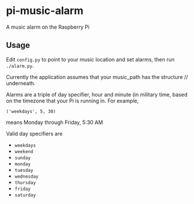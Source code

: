 # pi-music-alarm
A music alarm on the Raspberry Pi

## Usage
Edit `config.py` to point to your music location and set alarms, then run
`./alarm.py`.

Currently the application assumes that your music_path has the structure
<artist>/<albums>/<songs> underneath.

Alarms are a triple of day specifier, hour and minute (in military time, based
on the timezone that your Pi is running in. For example,
```
('weekdays', 5, 30)
```
means Monday through Friday, 5:30 AM

Valid day specifiers are
 - `weekdays`
 - `weekend`
 - `sunday`
 - `monday`
 - `tuesday`
 - `wednesday`
 - `thursday`
 - `friday`
 - `saturday`
